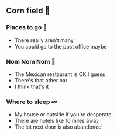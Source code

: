 ## Corn field :corn:

### Places to go :dancer:
- There really aren't many
- You could go to the post office maybe

### Nom Nom Nom :hamburger:
- The Mexican restaurant is OK I guess
- There's that other bar
- I think that's it

### Where to sleep :zzz:
- My house or outside if you're desperate
- There are hotels like 10 miles away
- The lot next door is also abandoned
